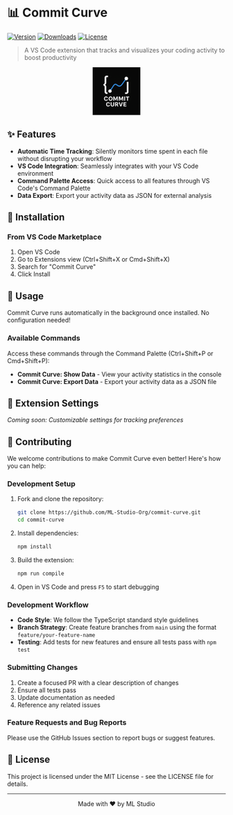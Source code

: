 # 📊 Commit Curve

[![Version](https://img.shields.io/visual-studio-marketplace/v/MLStudio.commit-curve)](https://marketplace.visualstudio.com/items?itemName=MLStudio.commit-curve)
[![Downloads](https://img.shields.io/visual-studio-marketplace/d/MLStudio.commit-curve)](https://marketplace.visualstudio.com/items?itemName=MLStudio.commit-curve)
[![License](https://img.shields.io/github/license/ML-Studio-Org/commit-curve)](LICENSE)

> A VS Code extension that tracks and visualizes your coding activity to boost productivity

<p align="center">
  <img src="./assets/commit-curve-logo.png" alt="Commit Curve VS Code Extension" width="110">
</p>

## ✨ Features

- **Automatic Time Tracking**: Silently monitors time spent in each file without disrupting your workflow
- **VS Code Integration**: Seamlessly integrates with your VS Code environment
- **Command Palette Access**: Quick access to all features through VS Code's Command Palette
- **Data Export**: Export your activity data as JSON for external analysis

## 🚀 Installation

### From VS Code Marketplace

1. Open VS Code
2. Go to Extensions view (Ctrl+Shift+X or Cmd+Shift+X)
3. Search for "Commit Curve"
4. Click Install

## 📖 Usage

Commit Curve runs automatically in the background once installed. No configuration needed!

### Available Commands

Access these commands through the Command Palette (Ctrl+Shift+P or Cmd+Shift+P):

- **Commit Curve: Show Data** - View your activity statistics in the console
- **Commit Curve: Export Data** - Export your activity data as a JSON file

## 🔧 Extension Settings

_Coming soon: Customizable settings for tracking preferences_

## 🤝 Contributing

We welcome contributions to make Commit Curve even better! Here's how you can help:

### Development Setup

1. Fork and clone the repository:

   ```bash
   git clone https://github.com/ML-Studio-Org/commit-curve.git
   cd commit-curve
   ```

2. Install dependencies:

   ```bash
   npm install
   ```

3. Build the extension:

   ```bash
   npm run compile
   ```

4. Open in VS Code and press `F5` to start debugging

### Development Workflow

- **Code Style**: We follow the TypeScript standard style guidelines
- **Branch Strategy**: Create feature branches from `main` using the format `feature/your-feature-name`
- **Testing**: Add tests for new features and ensure all tests pass with `npm test`

### Submitting Changes

1. Create a focused PR with a clear description of changes
2. Ensure all tests pass
3. Update documentation as needed
4. Reference any related issues

### Feature Requests and Bug Reports

Please use the GitHub Issues section to report bugs or suggest features.

## 📝 License

This project is licensed under the MIT License - see the LICENSE file for details.

---

<p align="center">Made with ❤️ by ML Studio</p>
